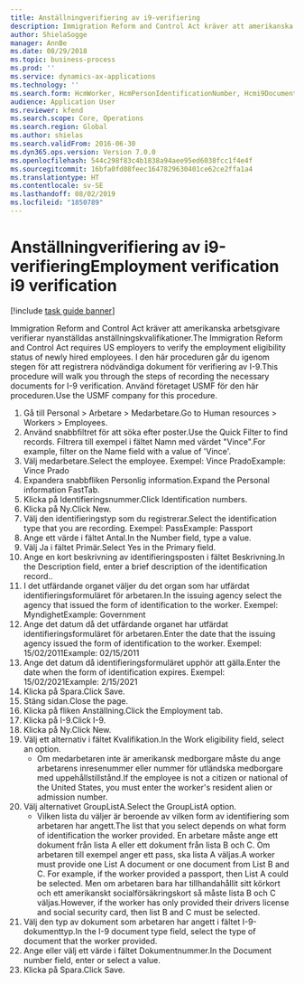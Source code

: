 ```yaml
---
title: Anställningverifiering av i9-verifiering
description: Immigration Reform and Control Act kräver att amerikanska arbetsgivare verifierar nyanställdas anställningskvalifikationer.
author: ShielaSogge
manager: AnnBe
ms.date: 08/29/2018
ms.topic: business-process
ms.prod: ''
ms.service: dynamics-ax-applications
ms.technology: ''
ms.search.form: HcmWorker, HcmPersonIdentificationNumber, Hcmi9Document
audience: Application User
ms.reviewer: kfend
ms.search.scope: Core, Operations
ms.search.region: Global
ms.author: shielas
ms.search.validFrom: 2016-06-30
ms.dyn365.ops.version: Version 7.0.0
ms.openlocfilehash: 544c298f83c4b1838a94aee95ed6038fcc1f4e4f
ms.sourcegitcommit: 16bfa0fd08feec1647829630401ce62ce2ffa1a4
ms.translationtype: HT
ms.contentlocale: sv-SE
ms.lasthandoff: 08/02/2019
ms.locfileid: "1850789"
---
```

# <a name="employment-verification-i9-verification"></a><span data-ttu-id="0c88d-103">Anställningverifiering av i9-verifiering</span><span class="sxs-lookup"><span data-stu-id="0c88d-103">Employment verification i9 verification</span></span>

[!include [task guide banner](../../../includes/task-guide-banner.md)]

<span data-ttu-id="0c88d-104">Immigration Reform and Control Act kräver att amerikanska arbetsgivare verifierar nyanställdas anställningskvalifikationer.</span><span class="sxs-lookup"><span data-stu-id="0c88d-104">The Immigration Reform and Control Act requires US employers to verify the employment eligibility status of newly hired employees.</span></span> <span data-ttu-id="0c88d-105">I den här proceduren går du igenom stegen för att registrera nödvändiga dokument för verifiering av I-9.</span><span class="sxs-lookup"><span data-stu-id="0c88d-105">This procedure will walk you through the steps of recording the necessary documents for I-9 verification.</span></span> <span data-ttu-id="0c88d-106">Använd företaget USMF för den här proceduren.</span><span class="sxs-lookup"><span data-stu-id="0c88d-106">Use the USMF company for this procedure.</span></span>

1. <span data-ttu-id="0c88d-107">Gå till Personal > Arbetare > Medarbetare.</span><span class="sxs-lookup"><span data-stu-id="0c88d-107">Go to Human resources > Workers > Employees.</span></span>
2. <span data-ttu-id="0c88d-108">Använd snabbfiltret för att söka efter poster.</span><span class="sxs-lookup"><span data-stu-id="0c88d-108">Use the Quick Filter to find records.</span></span> <span data-ttu-id="0c88d-109">Filtrera till exempel i fältet Namn med värdet "Vince".</span><span class="sxs-lookup"><span data-stu-id="0c88d-109">For example, filter on the Name field with a value of 'Vince'.</span></span>
3. <span data-ttu-id="0c88d-110">Välj medarbetare.</span><span class="sxs-lookup"><span data-stu-id="0c88d-110">Select the employee.</span></span> <span data-ttu-id="0c88d-111">Exempel: Vince Prado</span><span class="sxs-lookup"><span data-stu-id="0c88d-111">Example: Vince Prado</span></span>
4. <span data-ttu-id="0c88d-112">Expandera snabbfliken Personlig information.</span><span class="sxs-lookup"><span data-stu-id="0c88d-112">Expand the Personal information FastTab.</span></span>
5. <span data-ttu-id="0c88d-113">Klicka på Identifieringsnummer.</span><span class="sxs-lookup"><span data-stu-id="0c88d-113">Click Identification numbers.</span></span>
6. <span data-ttu-id="0c88d-114">Klicka på Ny.</span><span class="sxs-lookup"><span data-stu-id="0c88d-114">Click New.</span></span>
7. <span data-ttu-id="0c88d-115">Välj den identifieringstyp som du registrerar.</span><span class="sxs-lookup"><span data-stu-id="0c88d-115">Select the identification type that you are recording.</span></span> <span data-ttu-id="0c88d-116">Exempel: Pass</span><span class="sxs-lookup"><span data-stu-id="0c88d-116">Example: Passport</span></span>
8. <span data-ttu-id="0c88d-117">Ange ett värde i fältet Antal.</span><span class="sxs-lookup"><span data-stu-id="0c88d-117">In the Number field, type a value.</span></span>
9. <span data-ttu-id="0c88d-118">Välj Ja i fältet Primär.</span><span class="sxs-lookup"><span data-stu-id="0c88d-118">Select Yes in the Primary field.</span></span>
10. <span data-ttu-id="0c88d-119">Ange en kort beskrivning av identifieringsposten i fältet Beskrivning.</span><span class="sxs-lookup"><span data-stu-id="0c88d-119">In the Description field, enter a brief description of the identification record..</span></span>
11. <span data-ttu-id="0c88d-120">I det utfärdande organet väljer du det organ som har utfärdat identifieringsformuläret för arbetaren.</span><span class="sxs-lookup"><span data-stu-id="0c88d-120">In the issuing agency select the agency that issued the form of identification to the worker.</span></span> <span data-ttu-id="0c88d-121">Exempel: Myndighet</span><span class="sxs-lookup"><span data-stu-id="0c88d-121">Example: Government</span></span>
12. <span data-ttu-id="0c88d-122">Ange det datum då det utfärdande organet har utfärdat identifieringsformuläret för arbetaren.</span><span class="sxs-lookup"><span data-stu-id="0c88d-122">Enter the date that the issuing agency issued the form of identification to the worker.</span></span> <span data-ttu-id="0c88d-123">Exempel: 15/02/2011</span><span class="sxs-lookup"><span data-stu-id="0c88d-123">Example: 02/15/2011</span></span>
13. <span data-ttu-id="0c88d-124">Ange det datum då identifieringsformuläret upphör att gälla.</span><span class="sxs-lookup"><span data-stu-id="0c88d-124">Enter the date when the form of identification expires.</span></span> <span data-ttu-id="0c88d-125">Exempel: 15/02/2021</span><span class="sxs-lookup"><span data-stu-id="0c88d-125">Example: 2/15/2021</span></span>
14. <span data-ttu-id="0c88d-126">Klicka på Spara.</span><span class="sxs-lookup"><span data-stu-id="0c88d-126">Click Save.</span></span>
15. <span data-ttu-id="0c88d-127">Stäng sidan.</span><span class="sxs-lookup"><span data-stu-id="0c88d-127">Close the page.</span></span>
16. <span data-ttu-id="0c88d-128">Klicka på fliken Anställning.</span><span class="sxs-lookup"><span data-stu-id="0c88d-128">Click the Employment tab.</span></span>
17. <span data-ttu-id="0c88d-129">Klicka på I-9.</span><span class="sxs-lookup"><span data-stu-id="0c88d-129">Click I-9.</span></span>
18. <span data-ttu-id="0c88d-130">Klicka på Ny.</span><span class="sxs-lookup"><span data-stu-id="0c88d-130">Click New.</span></span>
19. <span data-ttu-id="0c88d-131">Välj ett alternativ i fältet Kvalifikation.</span><span class="sxs-lookup"><span data-stu-id="0c88d-131">In the Work eligibility field, select an option.</span></span>
    * <span data-ttu-id="0c88d-132">Om medarbetaren inte är amerikansk medborgare måste du ange arbetarens inresenummer eller nummer för utländska medborgare med uppehållstillstånd.</span><span class="sxs-lookup"><span data-stu-id="0c88d-132">If the employee is not a citizen or national of the United States, you must enter the worker's resident alien or admission number.</span></span>  
20. <span data-ttu-id="0c88d-133">Välj alternativet GroupListA.</span><span class="sxs-lookup"><span data-stu-id="0c88d-133">Select the GroupListA option.</span></span>
    * <span data-ttu-id="0c88d-134">Vilken lista du väljer är beroende av vilken form av identifiering som arbetaren har angett.</span><span class="sxs-lookup"><span data-stu-id="0c88d-134">The list that you select depends on what form of identification the worker provided.</span></span> <span data-ttu-id="0c88d-135">En arbetare måste ange ett dokument från lista A eller ett dokument från lista B och C. Om arbetaren till exempel anger ett pass, ska lista A väljas.</span><span class="sxs-lookup"><span data-stu-id="0c88d-135">A worker must provide one List A document or one document from List B and C. For example, if the worker provided a passport, then List A could be selected.</span></span> <span data-ttu-id="0c88d-136">Men om arbetaren bara har tillhandahållit sitt körkort och ett amerikanskt socialförsäkringskort så måste lista B och C väljas.</span><span class="sxs-lookup"><span data-stu-id="0c88d-136">However, if the worker has only provided their drivers license and social security card, then list B and C must be selected.</span></span>  
21. <span data-ttu-id="0c88d-137">Välj den typ av dokument som arbetaren har angett i fältet I-9-dokumenttyp.</span><span class="sxs-lookup"><span data-stu-id="0c88d-137">In the I-9 document type field, select the type of document that the worker provided.</span></span>
22. <span data-ttu-id="0c88d-138">Ange eller välj ett värde i fältet Dokumentnummer.</span><span class="sxs-lookup"><span data-stu-id="0c88d-138">In the Document number field, enter or select a value.</span></span>
23. <span data-ttu-id="0c88d-139">Klicka på Spara.</span><span class="sxs-lookup"><span data-stu-id="0c88d-139">Click Save.</span></span>

